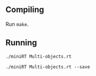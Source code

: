 ## Compiling
Run `make`.

## Running
```
./miniRT Multi-objects.rt

./miniRT Multi-objects.rt --save
```
